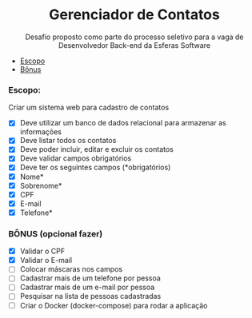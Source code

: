 <h1 align="center">Gerenciador de Contatos</h1>
<p align="center">Desafio proposto como parte do processo seletivo para a vaga de Desenvolvedor Back-end da Esferas Software</p>

   * [Escopo](#escopo)
   * [Bônus](#bonus)

### Escopo:
Criar um sistema web para cadastro de contatos

- [x] Deve utilizar um banco de dados relacional para armazenar as informações
- [x] Deve listar todos os contatos
- [x] Deve poder incluir, editar e excluir os contatos
- [x] Deve validar campos obrigatórios
- [x] Deve ter os seguintes campos (*obrigatórios)
- [x] Nome*
- [x] Sobrenome*
- [x] CPF
- [x] E-mail
- [x] Telefone*

### BÔNUS (opcional fazer)
- [x] Validar o CPF
- [x] Validar o E-mail
- [ ] Colocar máscaras nos campos
- [ ] Cadastrar mais de um telefone por pessoa
- [ ] Cadastrar mais de um e-mail por pessoa
- [ ] Pesquisar na lista de pessoas cadastradas
- [ ] Criar o Docker (docker-compose) para rodar a aplicação
